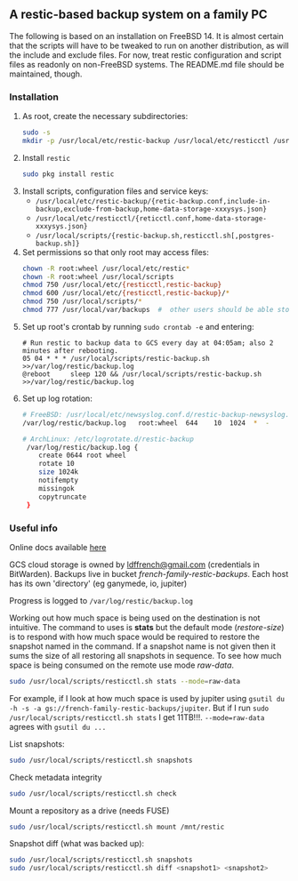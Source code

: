 ## A restic-based backup system on a family PC

The following is based on an installation on FreeBSD 14.  It is almost certain that the scripts will have to be tweaked to run on another distribution, as will the include and exclude files.  For now, treat restic configuration and script files as readonly on non-FreeBSD systems.  The README.md file should be maintained, though.

### Installation 
1. As root, create the necessary subdirectories:
   ```bash
   sudo -s
   mkdir -p /usr/local/etc/restic-backup /usr/local/etc/resticctl /usr/local/scripts /usr/local/var/backups /var/log/restic
   ```
2. Install `restic`
   ```bash
   sudo pkg install restic
   ```
3. Install scripts, configuration files and service keys:
   - `/usr/local/etc/restic-backup/{retic-backup.conf,include-in-backup,exclude-from-backup,home-data-storage-xxxysys.json}`
   - `/usr/local/etc/resticctl/{reticctl.conf,home-data-storage-xxxysys.json}`
   - `/usr/local/scripts/{restic-backup.sh,resticctl.sh[,postgres-backup.sh]}`
4. Set permissions so that only root may access files:
   ```bash
   chown -R root:wheel /usr/local/etc/restic*
   chown -R root:wheel /usr/local/scripts
   chmod 750 /usr/local/etc/{resticctl,restic-backup}
   chmod 600 /usr/local/etc/{resticctl,restic-backup}/*
   chmod 750 /usr/local/scripts/*
   chmod 777 /usr/local/var/backups  #  other users should be able store files in this catch-all backups directory (eg postgres)
   ```
5. Set up root's crontab by running `sudo crontab -e` and entering:
   ```
   # Run restic to backup data to GCS every day at 04:05am; also 2 minutes after rebooting.
   05 04 * * * /usr/local/scripts/restic-backup.sh >>/var/log/restic/backup.log
   @reboot     sleep 120 && /usr/local/scripts/restic-backup.sh >>/var/log/restic/backup.log
   ```
6. Set up log rotation:
   ```bash
   # FreeBSD: /usr/local/etc/newsyslog.conf.d/restic-backup-newsyslog.conf
   /var/log/restic/backup.log   root:wheel  644    10  1024  *  -
   
   # ArchLinux: /etc/logrotate.d/restic-backup
    /var/log/restic/backup.log {
       create 0644 root wheel
       rotate 10
       size 1024k
       notifempty
       missingok
       copytruncate
    }

   ```

### Useful  info

Online docs available [here](https://restic.readthedocs.io/en/stable/010_introduction.html)

GCS cloud storage is owned by ldffrench@gmail.com (credentials in BitWarden).  Backups live in bucket *french-family-restic-backups*.  Each host has its own 'directory' (eg ganymede, io, jupiter)

Progress is logged to `/var/log/restic/backup.log`

Working out how much space is being used on the destination is not intuitive.  The command to uses is **stats** but the default mode (*restore-size*) is to respond with how much space would be required to restore the snapshot named in the command.  If a snapshot name is not given then it sums the size of all restoring all snapshots in sequence.  To see how much space is being consumed on the remote use mode *raw-data*.
```bash
sudo /usr/local/scripts/resticctl.sh stats --mode=raw-data
```
For example, if I look at how much space is used by jupiter using `gsutil du -h -s -a gs://french-family-restic-backups/jupiter`.  But if I run `sudo /usr/local/scripts/resticctl.sh stats` I get 11TB!!!.  `--mode=raw-data` agrees with `gsutil du ...` 

List snapshots:
```bash
sudo /usr/local/scripts/resticctl.sh snapshots
``` 

Check metadata integrity
```bash
sudo /usr/local/scripts/resticctl.sh check 
```
Mount a repository as a drive (needs FUSE)
```bash
sudo /usr/local/scripts/resticctl.sh mount /mnt/restic
```
Snapshot diff (what was backed up):
```bash
sudo /usr/local/scripts/resticctl.sh snapshots
sudo /usr/local/scripts/resticctl.sh diff <snapshot1> <snapshot2> 
``` 
